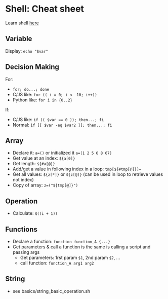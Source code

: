 # Shell: Cheat sheet

Learn shell [here](https://www.learnshell.org/)

## Variable
Display: `echo "$var"`

## Decision Making
For:
 - `for; do...; done`
 - C/JS like: `for (( i = 0; i <  10; i++))`
 - Python like: `for i in {0..2}`
 
If:
 - C/JS like: `if (( $var == 0 )); then...; fi`
 - Normal: `if [[ $var -eq $var2 ]]; then...; fi`
 
## Array
 - Declare it: `a=()` or initialized it `a=(1 2 5 6 8 67)`
 - Get value at an index: `${a[0]}`
 - Get length: `${#a[@]}`
 - Add/get a value in following index in a loop: `tmp[${#tmp[@]}]=`
 - Get all values: `${z[*]}` or `${z[@]}` (can be used in loop to retrieve values not index)
 - Copy of array: `z=("${tmp[@]}")`
 
## Operation
 - Calculate: `$((i + 1))`
 
## Functions
 - Declare a function: `function function_A {...}`
 - Get parameters & call a function is the same is calling a script and passing args 
   - Get parameters: 1rst param `$1`, 2nd param `$2`, ... 
   - call function: `function_A arg1 arg2`
   
## String
 - see basics/string_basic_operation.sh